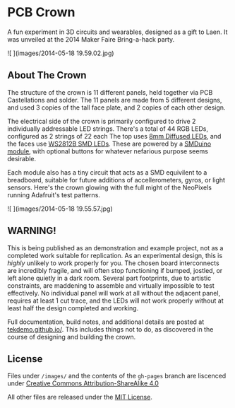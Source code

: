 
PCB Crown
=========
A fun experiment in 3D circuits and wearables, designed as a gift to Laen. It was unveiled at the 2014 Maker Faire Bring-a-hack party. 

![ ](images/2014-05-18 19.59.02.jpg)


About The Crown
---------------
The structure of the crown is 11 different panels, held together via PCB Castellations and solder. The 11 panels are made from
5 different designs, and used 3 copies of the tall face plate, and 2 copies of each other design.

The electrical side of the crown is primarily configured to drive 2 individually addressable LED strings. There's a total of 44 RGB LEDs, configured as 2 strings of 22 each
The top uses [8mm Diffused LEDs](https://www.adafruit.com/products/1734), and the faces use [WS2812B SMD LEDs](https://www.adafruit.com/products/1655). These are 
powered by a [SMDuino module](https://code.google.com/p/smduino/), with optional buttons for whatever nefarious purpose seems desirable.

Each module also has a tiny circuit that acts as a SMD equivilent to a breadboard, suitable for future additions of accellerometers, gyros, or light sensors. 
Here's the crown glowing with the full might of the NeoPixels running Adafruit's test patterns. 

![  ](images/2014-05-18 19.55.57.jpg)

WARNING!
--------
This is being published as an demonstration and example project, not as a completed work suitable for replication. 
As an experimental design, this is _highly_ unlikely to work properly for you. The chosen board interconnects are incredibly fragile, and will often stop functioning
if bumped, jostled, or left alone quietly in a dark room. Several part footprints, due to artistic constraints, are maddening to assemble and virtually impossible to test effectively. 
No individual panel will work at all without the adjacent panel, requires at least 1 cut trace, and the LEDs will not work properly without at 
least half the design completed and working. 

Full documentation, build notes, and additional details are posted at [tekdemo.github.io/](http://tekdemo.github.io). This includes things not to do, as discovered
in the course of designing and building the crown.

License
--------
Files under `/images/` and the contents of the `gh-pages` branch are liscenced under [Creative Commons Attribution-ShareAlike 4.0](https://creativecommons.org/licenses/by-sa/4.0/)

All other files are released under the [MIT License](http://opensource.org/licenses/MIT). 

